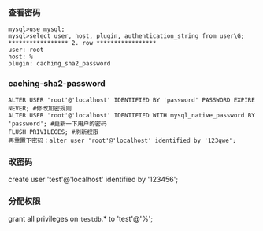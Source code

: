 ### 查看密码  
```
mysql>use mysql;
mysql>select user, host, plugin, authentication_string from user\G;
***************** 2. row *****************
user: root
host: %
plugin: caching_sha2_password 
```

### caching-sha2-password  
```
ALTER USER 'root'@'localhost' IDENTIFIED BY 'password' PASSWORD EXPIRE NEVER; #修改加密规则 
ALTER USER 'root'@'localhost' IDENTIFIED WITH mysql_native_password BY 'password'; #更新一下用户的密码 
FLUSH PRIVILEGES; #刷新权限 
再重置下密码：alter user 'root'@'localhost' identified by '123qwe';
```

### 改密码 
create user 'test'@'localhost' identified by '123456';

### 分配权限  
grant all privileges on `testdb`.* to 'test'@'%';
